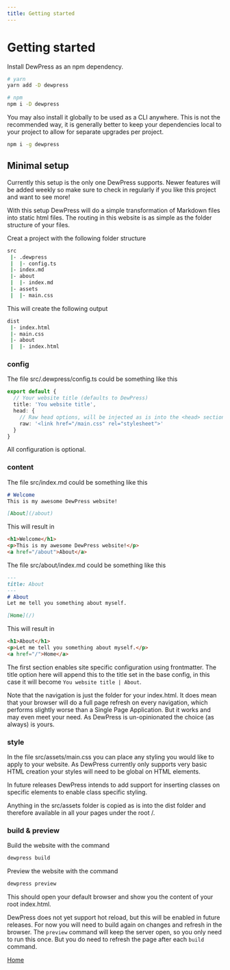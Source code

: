```yaml
---
title: Getting started
---
```

# Getting started
Install DewPress as an npm dependency.

```bash
# yarn
yarn add -D dewpress

# npm
npm i -D dewpress
```

You may also install it globally to be used as a CLI anywhere. This is not the recommended way, it is generally better
to keep your dependencies local to your project to allow for separate upgrades per project.
```bash
npm i -g dewpress
```

## Minimal setup
Currently this setup is the only one DewPress supports. Newer features will be added weekly so make sure to
check in regularly if you like this project and want to see more!

With this setup DewPress will do a simple transformation of Markdown files into static html files. The routing
in this website is as simple as the folder structure of your files.

Creat a project with the following folder structure
```bash
src
 |- .dewpress
 |  |- config.ts
 |- index.md
 |- about
 |  |- index.md
 |- assets
 |  |- main.css   
```

This will create the following output
```bash
dist
 |- index.html
 |- main.css
 |- about
 |  |- index.html
```

### config
The file src/.dewpress/config.ts could be something like this
```typescript
export default {
  // Your website title (defaults to DewPress)
  title: 'You website title',
  head: {
    // Raw head options, will be injected as is into the <head> section of all generated html files
    raw: '<link href="/main.css" rel="stylesheet">'
  }
}
```

All configuration is optional.

### content
The file src/index.md could be something like this
```markdown
# Welcome
This is my awesome DewPress website!

[About](/about)
```

This will result in
```html
<h1>Welcome</h1>
<p>This is my awesome DewPress website!</p>
<a href="/about">About</a>
```

The file src/about/index.md could be something like this
```markdown
---
title: About
---
# About
Let me tell you something about myself.

[Home](/)
```

This will result in
```html
<h1>About</h1>
<p>Let me tell you something about myself.</p>
<a href="/">Home</a>
```

The first section enables site specific configuration using frontmatter. The title option here will append
this to the title set in the base config, in this case it will become `You website title | About`.

Note that the navigation is just the folder for your index.html. It does mean that your browser will do a full
page refresh on every navigation, which performs slightly worse than a Single Page Application. 
But it works and may even meet your need. As DewPress is un-opinionated the choice (as always) is yours.

### style
In the file src/assets/main.css you can place any styling you would like to apply to your website. As DewPress
currently only supports very basic HTML creation your styles will need to be global on HTML elements.

In future releases DewPress intends to add support for inserting classes on specific elements to enable
class specific styling.

Anything in the src/assets folder is copied as is into the dist folder and therefore available in all
your pages under the root /.

### build & preview
Build the website with the command

```bash
dewpress build
```

Preview the website with the command
```bash
dewpress preview
```

This should open your default browser and show you the content of your root index.html.

DewPress does not yet support hot reload, but this will be enabled in future releases. For now you will
need to build again on changes and refresh in the browser. The `preview` command will keep the server open, so
you only need to run this once. But you do need to refresh the page after each `build` command.

[Home](/)
